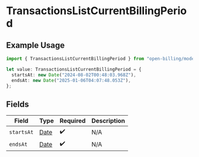 # TransactionsListCurrentBillingPeriod

## Example Usage

```typescript
import { TransactionsListCurrentBillingPeriod } from "open-billing/models/operations";

let value: TransactionsListCurrentBillingPeriod = {
  startsAt: new Date("2024-08-02T00:48:03.968Z"),
  endsAt: new Date("2025-01-06T04:07:48.053Z"),
};
```

## Fields

| Field                                                                                         | Type                                                                                          | Required                                                                                      | Description                                                                                   |
| --------------------------------------------------------------------------------------------- | --------------------------------------------------------------------------------------------- | --------------------------------------------------------------------------------------------- | --------------------------------------------------------------------------------------------- |
| `startsAt`                                                                                    | [Date](https://developer.mozilla.org/en-US/docs/Web/JavaScript/Reference/Global_Objects/Date) | :heavy_check_mark:                                                                            | N/A                                                                                           |
| `endsAt`                                                                                      | [Date](https://developer.mozilla.org/en-US/docs/Web/JavaScript/Reference/Global_Objects/Date) | :heavy_check_mark:                                                                            | N/A                                                                                           |